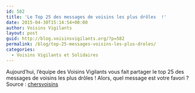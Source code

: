 ```yaml
---
id: 582
title: 'Le Top 25 des messages de voisins les plus drôles  !'
date: 2015-04-30T15:14:54+00:00
author: Voisins Vigilants
layout: post
guid: http://blog.voisinsvigilants.org/?p=582
permalink: /blog/top-25-messages-voisins-les-plus-droles/
categories:
  - Voisins Vigilants et Solidaires
---
```

Aujourd&rsquo;hui, l&rsquo;équipe des Voisins Vigilants vous fait partager le top 25 des messages de voisins les plus drôles ! Alors, quel message est votre favori ? Source : [chersvoisins](http://chersvoisins.tumblr.com/)
  
<img class="aligncenter" src="http://amazingpost.fr/wp-content/uploads/2015/04/tumblr_ni2be4nXn11rtkhkno1_500.jpg" alt="" />

<img class="aligncenter" src="http://amazingpost.fr/wp-content/uploads/2015/04/tumblr_nfqx33pkvt1rtkhkno1_500.jpg" alt="" />

<img class="aligncenter" src="http://amazingpost.fr/wp-content/uploads/2015/04/tumblr_ng07w8tOC91rtkhkno1_500.jpg" alt="" />

<img class="aligncenter" src="http://amazingpost.fr/wp-content/uploads/2015/04/tumblr_ng22k9gunw1rtkhkno1_500.jpg" alt="" />

<img class="aligncenter" src="http://amazingpost.fr/wp-content/uploads/2015/04/tumblr_ng22k9gunw1rtkhkno1_500.jpg" alt="" />

<img class="aligncenter" src="http://amazingpost.fr/wp-content/uploads/2015/04/tumblr_ngf3sto5XT1rtkhkno1_500.jpg" alt="" />

<img class="aligncenter" src="http://amazingpost.fr/wp-content/uploads/2015/04/tumblr_ngmfuugEYh1rtkhkno1_500.jpg" alt="" />

<img class="aligncenter" src="http://amazingpost.fr/wp-content/uploads/2015/04/tumblr_ngq7ixTxFw1rtkhkno1_500.jpg" alt="" />

<img class="aligncenter" src="http://amazingpost.fr/wp-content/uploads/2015/04/tumblr_ngtwl2smJO1rtkhkno1_500.jpg" alt="" />

<img class="aligncenter" src="http://amazingpost.fr/wp-content/uploads/2015/04/tumblr_ngq7ixTxFw1rtkhkno1_500.jpg" alt="" />

<img class="aligncenter" src="http://amazingpost.fr/wp-content/uploads/2015/04/tumblr_nhcex3P3Xq1rtkhkno1_500-2.jpg" alt="" />

<img class="aligncenter" src="http://amazingpost.fr/wp-content/uploads/2015/04/tumblr_nhg2mcEN0C1rtkhkno1_500.jpg" alt="" />

<img class="aligncenter" src="http://amazingpost.fr/wp-content/uploads/2015/04/tumblr_nhcex3P3Xq1rtkhkno1_500.jpg" alt="" />

&nbsp;

<img class="aligncenter" src="http://41.media.tumblr.com/5624199b4e351599b6462b8b06f3487d/tumblr_nhcex3P3Xq1rtkhkno2_1280.jpg" alt="" />

<img class="aligncenter" src="http://amazingpost.fr/wp-content/uploads/2015/04/tumblr_nhjremc8j01rtkhkno1_400.jpg" alt="" />

&nbsp;

<img class="aligncenter" src="http://amazingpost.fr/wp-content/uploads/2015/04/tumblr_ni5yn4YSHg1rtkhkno1_500.jpg" alt="" />

<img class="aligncenter" src="http://amazingpost.fr/wp-content/uploads/2015/04/tumblr_njxif2tA641rtkhkno1_500.jpg" alt="" />

<img class="aligncenter" src="http://amazingpost.fr/wp-content/uploads/2015/04/tumblr_nlgko59SIj1rtkhkno1_500.jpg" alt="" />

<img class="aligncenter" src="http://amazingpost.fr/wp-content/uploads/2015/04/tumblr_nlnzcvtKYr1rtkhkno1_500.jpg" alt="" />

<img class="aligncenter" src="http://amazingpost.fr/wp-content/uploads/2015/04/tumblr_nm0tliUY7I1rtkhkno1_500.jpg" alt="" />

<img class="aligncenter" src="http://amazingpost.fr/wp-content/uploads/2015/04/tumblr_nmy40jikGi1rtkhkno1_500.jpg" alt="" />

<img class="aligncenter" src="http://amazingpost.fr/wp-content/uploads/2015/04/tumblr_nmw9l38uYo1rtkhkno1_500.jpg" alt="" />

<img class="aligncenter" src="http://amazingpost.fr/wp-content/uploads/2015/04/tumblr_nmsmdvLt4T1rtkhkno1_500.png" alt="" />

<img class="aligncenter" src="http://amazingpost.fr/wp-content/uploads/2015/04/tumblr_nmfoe4XNsf1rtkhkno1_500.jpg" alt="" />

<img class="aligncenter" src="http://amazingpost.fr/wp-content/uploads/2015/04/tumblr_nm4kibg6ED1rtkhkno1_500.jpg" alt="" />

&nbsp;
